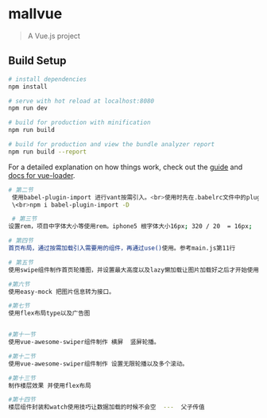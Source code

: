 # mallvue

> A Vue.js project

## Build Setup

``` bash
# install dependencies
npm install

# serve with hot reload at localhost:8080
npm run dev

# build for production with minification
npm run build

# build for production and view the bundle analyzer report
npm run build --report
```

For a detailed explanation on how things work, check out the [guide](http://vuejs-templates.github.io/webpack/) and [docs for vue-loader](http://vuejs.github.io/vue-loader).


```bash
# 第二节
 使用babel-plugin-import 进行vant按需引入。<br>使用时先在.babelrc文件中的plugin中进行设置,再去main.js中引入button。<br>再使用Vue.use(Button);这样子就可以在项目中使用button。按需引入。
 \<br>npm i babel-plugin-import -D

 # 第三节
设置rem，项目中字体大小等使用rem。iphone5 根字体大小16px; 320 / 20  = 16px;

# 第四节
首页布局，通过按需加载引入需要用的组件，再通过use()使用。参考main.js第11行

# 第五节
使用swipe组件制作首页轮播图，并设置最大高度以及lazy懒加载让图片加载好之后才开始使用效果。

#第六节
使用easy-mock 把图片信息转为接口。

#第七节
使用flex布局type以及广告图


#第十一节
使用vue-awesome-swiper组件制作 横屏  竖屏轮播。

#第十二节
使用vue-awesome-swiper组件制作 设置无限轮播以及多个滚动。

#第十三节
制作楼层效果 并使用flex布局

#第十四节
楼层组件封装和watch使用技巧让数据加载的时候不会空  ---  父子传值

```
